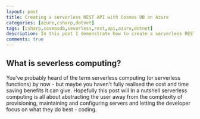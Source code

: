 ```yaml
---
layout: post
title: Creating a serverless REST API with Cosmos DB on Azure
categories: [azure,csharp,dotnet]
tags: [csharp,cosmosdb,severless,rest,api,azure,dotnet]
description: In this post I demonstrate how to create a serverless REST API using Cosmos DB easily on the Azure platform.
comments: true
---
```


## What is severless computing?

You've probably heard of the term serverless computing (or serverless functions) by now - but maybe you haven't fully realised the cost and time saving benefits it can give. Hopefully this post will  In a nutshell serverless computing is all about abstracting the user away from the complexity of provisioning, maintaining and configuring servers and letting the developer focus on what they do best - coding. 